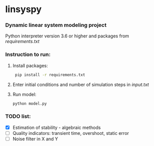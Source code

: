 # linsyspy
### Dynamic linear system modeling project

Python interpreter version 3.6 or higher and packages from *requirements.txt*

### Instruction to run:
1. Install packages: 
    ```bash
     pip install -r requirements.txt
    ``` 
2. Enter initial conditions and number of simulation steps in *input.txt*

3. Run model:
    ```bash
    python model.py
    ``` 
### TODO list:
- [X] Estimation of stability - algebraic methods
- [ ] Quality indicators: transient time, overshoot, static error
- [ ] Noise filter in X and Y